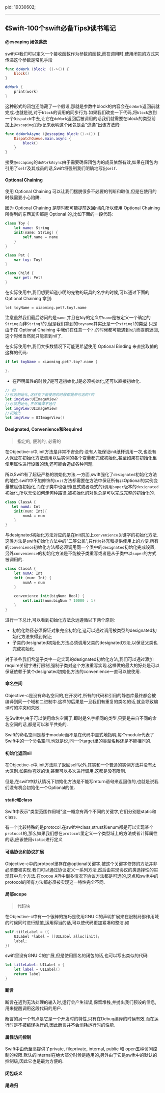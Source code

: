 pid: 19030602;

---

## 《Swift-100个swift必备Tips》读书笔记



#### @escaping 闭包逃逸

swift中我们可以定义一个接收函数作为参数的函数,而在调用时,使用闭包的方式来传递这个参数是常见手段

~~~swift
func doWork (block: ()->()) {
    block()
}

doWork {
    print(work)
}
~~~

这种形式的闭包还隐藏了一个假设,那就是参数中block的内容会在``doWork``返回前就完成.也就是说,对于``block``的调用的同步行为.如果我们改变一下代码,将``block``放到一个``Dispatch``中去,让它在``doWork``返回后被调用的话我们就需要在block的类型前加上``@escaping``标记来表明这个闭包是会"逃逸"出该方法的:

```swift
func doWorkAsync (@escaping block:()->()) {
    DispatchQueue.main.async {
        block()
    }
}
```

接受``@escaping``的``doWorkAsync``由于需要确保闭包内的成员依然有效,如果在闭包内引用了``self``及其成员的话,Swift将强制我们明确地写出``self``.



#### Optional Chaining

使用 Optional Chaining 可以让我们摆脱很多不必要的判断和取值,但是在使用的时候需要小心陷阱.

因为 Optional Chaining 是随时都可能提前返回nil的,所以使用 Optional Chaining 所得到的东西其实都是 Optional 的,比如下面的一段代码:

~~~swift
class Toy {
    let name: String
    init(name: String) {
        self.name = name
    }
}

class Pet {
    var toy: Toy?
}

class Child {
    var pet: Pet?
}
~~~

在实际使用中,我们想要知道小明的宠物的玩具的名字的时候,可以通过下面的 Optional Chaining 拿到:

``let toyName = xiaoming.pet?.toy?.name``

注意虽然我们最后访问的是``name``,并且在toy的定义中``name``是被定义一个确定的``String``而非``String?``的,但是我们拿到的``toyname``其实还是一个``string?``的类型.只是由于在 Optional Chaining 中我们在任意一个``?.``的时候都可能遇到``nil``而提前返回,这个时候当然就只能拿到nil了.

在实际使用中,我们大多数情况下可能更希望使用 Optional Binding 来直接取值的这样的代码:

```swift
if let toyName = xiaoming.pet?.toy?.name {
    
}.
```

* 在声明属性的时候,?是可选初始化,!是必须初始化,还可以直接初始化.

```swift
// 如
//可选初始化,这样在下面使用的时候都是带可选的?的
let imgView:UIImageView?
//必须初始化,不然编译不通过
let imgView:UIImageView!
//初始化
let imgView = UIImageView()
```



#### Designated, Convenience和Required

> 指定的, 便利的, 必需的

在Objective-c中,init方法是非常不安全的:没有人能保证init纸杯调用一次,也没有人保证在初始化方法调用以后实例的各个变量都完成初始化,甚至如果在初始化里使用属性进行设置的话,还可能会造成各种问题.

所以Swift有了超级严格的初始化方法.一方面,swift强化了``designated``初始化方法的地位.swift中不加修饰的``init``方法都需要在方法中保证所有非Optional的实例变量被赋值初始化,而在子类中也强制(显式或者隐式的)调用``super``版本的``designated``初始化,所以无论如何走何种路径,被初始化的对象总是可以完成完整的初始化的.

```swift
class ClassA {
   let numA: Int
    init(num: Int){
        numA = num
    }
}
```



与designated初始化方法对应的是在init前加上``convenience``关键字的初始化方法.这类方法是swift初始化方法中的"二等公民",只作为补充和提供使用上的方便.所有的``convenience``初始化方法都必须调用同一个类中的``designated``初始化完成设置,另外``convenience``的初始化方法是不能被子类重写或者是从子类中以``super``的方式被调用的.

```swift
class ClassA {
    let numA: Int
    init (num: Int) {
        numA = num
    }
    
    convenience init(bigNum: Bool) {
        self.init(num:bigNum ? 10000 : 1)
    }
}
```

进行一下总计,可以看到初始化方法永远遵循以下两个原则:

* 初始化路径必须保证对象完全初始化,这可以通过调用被类型的designated初始化方法来得到保证;
* 子类的designated初始化方法必须调用父类的designated方法,以保证父类也完成初始化.

对于某些我们希望子类中一定实现的designated初始化方法,我们可以通过添加require关键字进行限制,强制子类对这个方法重写实现.这样做的最大的好处是可以保证依赖于某个designated初始化方法的convenience一直可以被使用.

#### 命名空间

Objective-c是没有命名空间的,在开发时,所有的代码和引用的静态库最终都会被编译到同一个域和二进制中.这样的后果是一旦我们有重复的类名的话,就会导致编译时的冲突和失败.

在Swift中,由于可以使用命名空间了,即时是名字相同的类型,只要是来自不同的命名空间的话,都是可以和平共处的.

Swift的命名空间是基于module而不是在代码中显式地指明,每个module代表了Swift中的一个命名空间.也就是说,同一个target里的类型名称还是不能相同的.



#### 初始化返回nil

在Objective-c中,init方法除了返回self以外,其实和一个普通的实例方法并没有太大区别.如果你喜欢的话,甚至可以多次进行调用,这都是没有限制.

但是,在swift中默认情况下初始化方法是不能写return语句来返回值的,也就是说我们没有机会初始化一个Optional的值.



#### static和class

Swift中表示"类型范围作用域"这一概念有两个不同的关键字,它们分别是static和class.

有一个比较特殊的是protocol.在swift中class,strust和enum都是可以实现某个``protocol``的,那么如果我们想在``protocol``里定义一个类型域上的方法或者计算属性的话,应该使用``static``进行定义



#### 可选协议和协议扩展

Objective-c中的protocol里存在@optional关键字,被这个关键字修饰的方法并非必须要被实现.我们可以通过协议定义一系列方法,然后由实现协议的类选择性的实现其中几个方法.在cocoa API中很多情况下协议方法都是可选的,这点和swift中的protocol的所有方法都必须被实现这一特性完全不同.



#### 局部scope

> 代码块

在Objective-c中有一个很棒的技巧是使用GNU C的声明扩展来在限制局部作用域的时候同时进行赋值,运用得当的话,可以使代码更加紧凑和整洁.如

```objective-c
self.titleLabel = ({
    UILabel *label = [[UILabel alloc]init];
    label;
})
```

swift里没有GNU C的扩展,但是使用匿名的闭包的话,也可以写出类似的代码:

```swift
let titleLabel: UILabel = {
    let label = UILabel()
    return label
}
```



#### 断言

断言在遇到无法处理的输入时,运行会产生错误,保留堆栈,并抛出我们预设的信息,用来提醒调用这段代码的用户.

断言的另一个有点是它是一个开发时的特性,只有在Debug编译的时候有效,而在运行时是不被编译执行的,因此断言并不会消耗运行时的性能.



#### 属性访问控制

Swift中由低至高提供了private, fileprivate, internal, public 和 open五种访问控制的权限.默认的internal在绝大部分时候是适用的,另外由于它是swift中的默认的控制级,因此它也是最为方便的.



#### 闭包歧义



#### 尾递归

